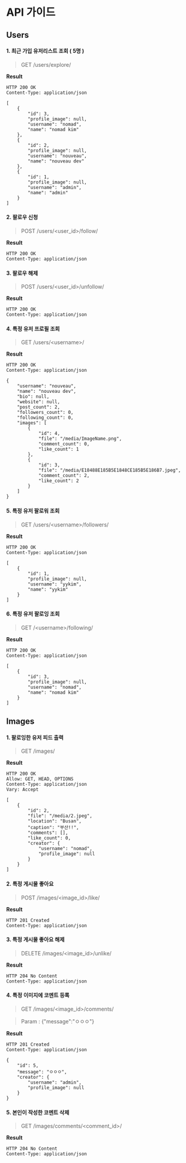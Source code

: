 # API 가이드

## Users

#### 1. 최근 가입 유저리스트 조회 ( 5명 )

> GET /users/explore/

**Result**

```
HTTP 200 OK
Content-Type: application/json

[
    {
        "id": 3,
        "profile_image": null,
        "username": "nomad",
        "name": "nomad kim"
    },
    {
        "id": 2,
        "profile_image": null,
        "username": "nouveau",
        "name": "nouveau dev"
    },
    {
        "id": 1,
        "profile_image": null,
        "username": "admin",
        "name": "admin"
    }
]
```

#### 2. 팔로우 신청

> POST /users/\<user_id>/follow/

**Result**

```
HTTP 200 OK  
Content-Type: application/json
```

#### 3. 팔로우 해제

> POST /users/\<user_id>/unfollow/

**Result**

```
HTTP 200 OK
Content-Type: application/json
```

#### 4. 특정 유저 프로필 조회

> GET /users/\<username>/

**Result**

```
HTTP 200 OK
Content-Type: application/json

{
    "username": "nouveau",
    "name": "nouveau dev",
    "bio": null,
    "website": null,
    "post_count": 2,
    "followers_count": 0,
    "following_count": 0,
    "images": [
        {
            "id": 4,
            "file": "/media/ImageName.png",
            "comment_count": 0,
            "like_count": 1
        },
        {
            "id": 3,
            "file": "/media/E18488E185B5E1848CE185B5E186B7.jpeg",
            "comment_count": 2,
            "like_count": 2
        }
    ]
}
```

#### 5. 특정 유저 팔로워 조회

> GET /users/\<username>/followers/

**Result**

```
HTTP 200 OK
Content-Type: application/json

[
    {
        "id": 1,
        "profile_image": null,
        "username": "yykim",
        "name": "yykim"
    }
]
```

#### 6. 특정 유저 팔로잉 조회

> GET /\<username>/following/

**Result**

```
HTTP 200 OK
Content-Type: application/json

[
    {
        "id": 3,
        "profile_image": null,
        "username": "nomad",
        "name": "nomad kim"
    }
]
```


## Images

#### 1. 팔로잉한 유저 피드 출력

> GET /images/

**Result**

```
HTTP 200 OK
Allow: GET, HEAD, OPTIONS
Content-Type: application/json
Vary: Accept

[
    {
        "id": 2,
        "file": "/media/2.jpeg",
        "location": "Busan",
        "caption": "부산!!",
        "comments": [],
        "like_count": 0,
        "creator": {
            "username": "nomad",
            "profile_image": null
        }
    }
]
```

#### 2. 특정 게시물 좋아요

> POST /images/\<image_id>/like/

**Result**

```
HTTP 201 Created
Content-Type: application/json
```

#### 3. 특정 게시물 좋아요 해제

> DELETE /images/\<image_id>/unlike/

**Result**

```
HTTP 204 No Content
Content-Type: application/json
```


#### 4. 특정 이미지에 코멘트 등록

> GET /images/\<image_id>/comments/

> Param : {"message":"ㅇㅇㅇ"}

**Result**

```
HTTP 201 Created
Content-Type: application/json

{
    "id": 5,
    "message": "ㅇㅇㅇ",
    "creator": {
        "username": "admin",
        "profile_image": null
    }
}
```


#### 5. 본인이 작성한 코멘트 삭제

> GET /images/comments/\<comment_id>/

**Result**

```
HTTP 204 No Content
Content-Type: application/json
```



